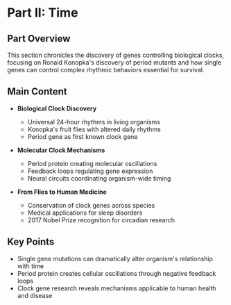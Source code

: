 # Part II: Time

## Part Overview
This section chronicles the discovery of genes controlling biological clocks, focusing on Ronald Konopka's discovery of period mutants and how single genes can control complex rhythmic behaviors essential for survival.

## Main Content
- **Biological Clock Discovery**
  - Universal 24-hour rhythms in living organisms
  - Konopka's fruit flies with altered daily rhythms
  - Period gene as first known clock gene

- **Molecular Clock Mechanisms**
  - Period protein creating molecular oscillations
  - Feedback loops regulating gene expression
  - Neural circuits coordinating organism-wide timing

- **From Flies to Human Medicine**
  - Conservation of clock genes across species
  - Medical applications for sleep disorders
  - 2017 Nobel Prize recognition for circadian research

## Key Points
- Single gene mutations can dramatically alter organism's relationship with time
- Period protein creates cellular oscillations through negative feedback loops
- Clock gene research reveals mechanisms applicable to human health and disease